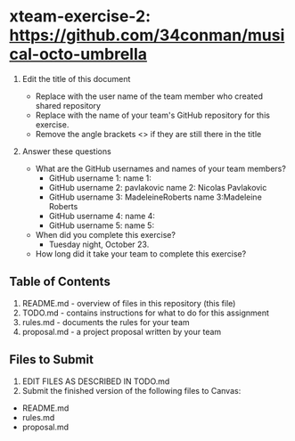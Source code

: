 # xteam-exercise-2: https://github.com/34conman/musical-octo-umbrella

1. Edit the title of this document
   * Replace <UserName> with the user name of the team member who created shared repository
   * Replace <GitHubRepositoryName> with the name of your team's GitHub repository for this exercise.
   * Remove the angle brackets <> if they are still there in the title

2. Answer these questions
   * What are the GitHub usernames and names of your team members?
       * GitHub username 1:       name 1:
       * GitHub username 2: pavlakovic      name 2: Nicolas Pavlakovic
       * GitHub username 3: MadeleineRoberts       name 3:Madeleine Roberts
       * GitHub username 4:       name 4:
       * GitHub username 5:       name 5:
   * When did you complete this exercise? 
        * Tuesday night, October 23.
   * How long did it take your team to complete this exercise? 

## Table of Contents

1. README.md - overview of files in this repository (this file)
2. TODO.md - contains instructions for what to do for this assignment
3. rules.md - documents the rules for your team
4. proposal.md - a project proposal written by your team

## Files to Submit

1. EDIT FILES AS DESCRIBED IN TODO.md
2. Submit the finished version of the following files to Canvas:

* README.md
* rules.md
* proposal.md
